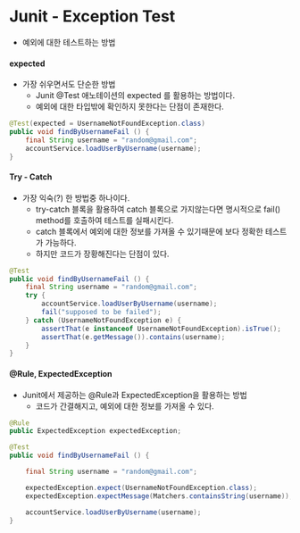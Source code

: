 # Junit - Exception Test
- 예외에 대한 테스트하는 방법

#### expected
- 가장 쉬우면서도 단순한 방법
    - Junit @Test 애노테이션의 expected 를 활용하는 방법이다.
    - 예외에 대한 타입밖에 확인하지 못한다는 단점이 존재한다.
```java
@Test(expected = UsernameNotFoundException.class)
public void findByUsernameFail () {
    final String username = "random@gmail.com";
    accountService.loadUserByUsername(username);
}
```

#### Try - Catch 
- 가장 익숙(?) 한 방법중 하나이다.
    - try-catch 블록을 활용하여 catch 블록으로 가지않는다면 명시적으로 fail() method를 호출하여 테스트를 실패시킨다.
    - catch 블록에서 예외에 대한 정보를 가져올 수 있기때문에 보다 정확한 테스트가 가능하다.
    - 하지만 코드가 장황해진다는 단점이 있다.
```java
@Test
public void findByUsernameFail () {
    final String username = "random@gmail.com";
    try {
        accountService.loadUserByUsername(username);
        fail("supposed to be failed");
    } catch (UsernameNotFoundException e) {
        assertThat(e instanceof UsernameNotFoundException).isTrue();
        assertThat(e.getMessage()).contains(username);
    }
}
```

#### @Rule, ExpectedException
- Junit에서 제공하는 @Rule과 ExpectedException을 활용하는 방법
    - 코드가 간결해지고, 예외에 대한 정보를 가져올 수 있다. 
```java
@Rule
public ExpectedException expectedException;

@Test
public void findByUsernameFail () {

    final String username = "random@gmail.com";

    expectedException.expect(UsernameNotFoundException.class);
    expectedException.expectMessage(Matchers.containsString(username));

    accountService.loadUserByUsername(username);
}
```
